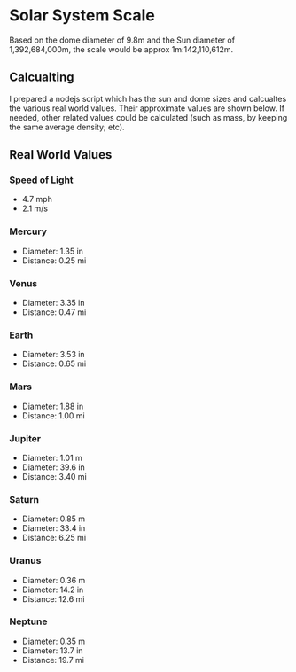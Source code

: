 # Solar System Scale

Based on the dome diameter of 9.8m and the Sun diameter of 1,392,684,000m, the scale would be approx 1m:142,110,612m.

## Calcualting

I prepared a nodejs script which has the sun and dome sizes and calcualtes the various real world values. Their approximate values are shown below. If needed, other related values could be calculated (such as mass, by keeping the same average density; etc).

## Real World Values

### Speed of Light
* 4.7 mph
* 2.1 m/s

### Mercury
* Diameter: 1.35 in
* Distance: 0.25 mi

### Venus
* Diameter: 3.35 in
* Distance: 0.47 mi

### Earth
* Diameter: 3.53 in
* Distance: 0.65 mi

### Mars
* Diameter: 1.88 in
* Distance: 1.00 mi

### Jupiter
* Diameter: 1.01 m
* Diameter: 39.6 in
* Distance: 3.40 mi

### Saturn
* Diameter: 0.85 m
* Diameter: 33.4 in
* Distance: 6.25 mi

### Uranus
* Diameter: 0.36 m
* Diameter: 14.2 in
* Distance: 12.6 mi

### Neptune
* Diameter: 0.35 m
* Diameter: 13.7 in
* Distance: 19.7 mi
